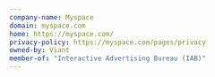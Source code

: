 ```yaml
---
company-name: Myspace
domain: myspace.com
home: https://myspace.com/
privacy-policy: https://myspace.com/pages/privacy
owned-by: Viant
member-of: "Interactive Advertising Bureau (IAB)"
---
```




